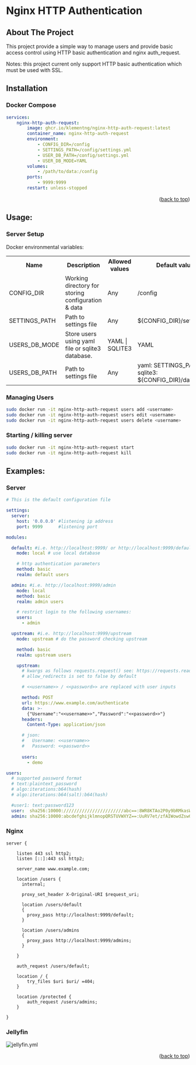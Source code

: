 
<a name="readme-top"></a>


# Nginx HTTP Authentication

<!-- ABOUT THE PROJECT -->
## About The Project

This project provide a simple way to manage users and provide basic access control using HTTP basic authentication and nginx auth_request. 

Notes: this project current only support HTTP basic authentication which must be used with SSL.

## Installation

### Docker Compose
```yaml
services:
    nginx-http-auth-request:
        image: ghcr.io/klementng/nginx-http-auth-request:latest
        container_name: nginx-http-auth-request
        environment:
            - CONFIG_DIR=/config
            - SETTINGS_PATH=/config/settings.yml
            - USER_DB_PATH=/config/settings.yml
            - USER_DB_MODE=YAML
        volumes:
            - /path/to/data:/config
        ports:
            - 9999:9999
        restart: unless-stopped
```
<p align="right">(<a href="#readme-top">back to top</a>)</p>

## Usage:

### Server Setup
Docker environmental variables:
<table>
  <tr>
    <th>Name</th>
    <th>Description</th>
    <th>Allowed values</th>
    <th>Default values</th>
  </tr>
  <tr>
    <td>CONFIG_DIR</td>
    <td>Working directory for storing configuration & data </td>
    <td>Any</td>
    <td>/config</td>
  </tr>
  <tr>
    <td>SETTINGS_PATH</td>
    <td>Path to settings file</td>
    <td>Any</td>
    <td>${CONFIG_DIR}/settings.yml</td>
  </tr>
  <tr>
    <td>USERS_DB_MODE</td>
    <td>Store users using yaml file or sqlite3 database.</td>
    <td>YAML | SQLITE3</td>
    <td>YAML</td>
  </tr>
  <tr>
    <td>USERS_DB_PATH</td>
    <td>Path to settings file</td>
    <td>Any</td>
    <td>yaml: SETTINGS_PATH | sqlite3: ${CONFIG_DIR}/data.db</td>
  </tr>
</table>  

### Managing Users
```bash
sudo docker run -it nginx-http-auth-request users add <username>
sudo docker run -it nginx-http-auth-request users edit <username>
sudo docker run -it nginx-http-auth-request users delete <username>
```
### Starting / killing server
```bash
sudo docker run -it nginx-http-auth-request start
sudo docker run -it nginx-http-auth-request kill
```

## Examples:

### Server
```yaml
# This is the default configuration file

settings:
  server:
    host: '0.0.0.0' #listening ip address
    port: 9999      #listening port

modules:

  default: #i.e. http://localhost:9999/ or http://localhost:9999/default
    mode: local # use local database

    # http authentication parameters
    method: basic
    realm: default users

  admin: #i.e. http://localhost:9999/admin
    mode: local
    method: basic
    realm: admin users

    # restrict login to the following usernames:
    users:
      - admin

  upstream: #i.e. http://localhost:9999/upstream
    mode: upstream # do the password checking upstream

    method: basic
    realm: upstream users

    upstream:
      # kwargs as follows requests.request() see: https://requests.readthedocs.io/en/latest/api/ 
      # allow_redirects is set to false by default

      # <<username>> / <<password>> are replaced with user inputs

      method: POST
      url: https://www.example.com/authenticate
      data: >-
        {"Username":"<<username>>","Password":"<<password>>"}
      headers:
        Content-Type: application/json

      # json:
      #   Username: <<username>>
      #   Password: <<password>>
      
      users:
        - demo

users:
  # supported password format
  # text:plaintext_password
  # algo:iterations:b64(hash)
  # algo:iterations:b64(salt):b64(hash)

  #user1: text:password123
  user:  sha256:10000:///////////////////////abc==:8WR8KTAo2P0y9bRMkasWdKxpdBupkNBSLU4X6vz+bSg=
  admin: sha256:10000:abcdefghijklmnopQRSTUVWXYZ==:UuRV7et/zfAIWowdZswGbCBfArhIheeeVmAXBw7OsWo=
```

### Nginx
```nginx
server {

    listen 443 ssl http2;
    listen [::]:443 ssl http2;

    server_name www.example.com;

    location /users {
      internal;

      proxy_set_header X-Original-URI $request_uri;

      location /users/default
      {
        proxy_pass http://localhost:9999/default;
      }

      location /users/admins
      {
        proxy_pass http://localhost:9999/admins;
      }

    }

    auth_request /users/default;

    location / {
        try_files $uri $uri/ =404;
    }

    location /protected {
        auth_request /users/admins;
    }
    
}
```
### Jellyfin
![jellyfin.yml](examples/jellyfin.yml)

<p align="right">(<a href="#readme-top">back to top</a>)</p>

